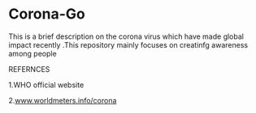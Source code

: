 # Corona-Go

This is a brief description on the corona virus which have made global impact recently .This repository mainly focuses on creatinfg awareness among people

REFERNCES

1.WHO official website

2.www.worldmeters.info/corona
